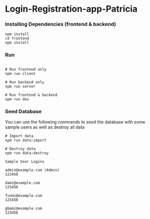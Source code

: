 # Login-Registration-app-Patricia



### Installing Dependencies (frontend & backend)

```
npm install
cd frontend
npm install
```

### Run

```

# Run frontend only
npm run client

# Run backend only
npm run server

# Run frontend & backend 
npm run dev

```


### Seed Database

You can use the following commands to seed the database with some sample users  as well as destroy all data

```
# Import data
npm run data:import

# Destroy data
npm run data:destroy
```

```
Sample User Logins

admin@example.com (Admin)
123456

dami@example.com 
123456

funmi@example.com
123456

gbemi@example.com
123456
```
